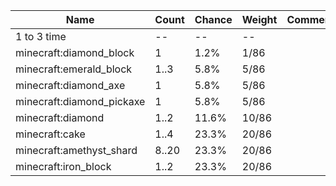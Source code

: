 | Name                      | Count | Chance | Weight | Comment |
| ------------------------- | ----- | ------ | ------ | ------- |
| 1 to 3 time               |    -- |     -- |     -- |         |
| minecraft:diamond_block   |     1 |   1.2% |   1/86 |         |
| minecraft:emerald_block   |  1..3 |   5.8% |   5/86 |         |
| minecraft:diamond_axe     |     1 |   5.8% |   5/86 |         |
| minecraft:diamond_pickaxe |     1 |   5.8% |   5/86 |         |
| minecraft:diamond         |  1..2 |  11.6% |  10/86 |         |
| minecraft:cake            |  1..4 |  23.3% |  20/86 |         |
| minecraft:amethyst_shard  | 8..20 |  23.3% |  20/86 |         |
| minecraft:iron_block      |  1..2 |  23.3% |  20/86 |         |
